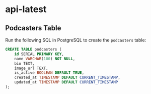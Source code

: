 # api-latest

## Podcasters Table

Run the following SQL in PostgreSQL to create the `podcasters` table:

```sql
CREATE TABLE podcasters (
    id SERIAL PRIMARY KEY,
    name VARCHAR(100) NOT NULL,
    bio TEXT,
    image_url TEXT,
    is_active BOOLEAN DEFAULT TRUE,
    created_at TIMESTAMP DEFAULT CURRENT_TIMESTAMP,
    updated_at TIMESTAMP DEFAULT CURRENT_TIMESTAMP
);
```
